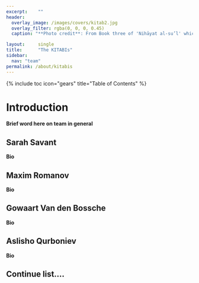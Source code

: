 ```yaml
---
excerpt:	""
header:
  overlay_image: /images/covers/kitab2.jpg
  overlay_filter: rgba(0, 0, 0, 0.45)
  caption: "**Photo credit**: From Book three of 'Nihāyat al-su’l' which gives instructions on using lances. Dated 773/1371 (Add. MS. 18866, f. 113r)"

layout:		single
title:		"The KITABIs"
sidebar:
  nav: "team"
permalink: /about/kitabis
---
```


{% include toc icon="gears" title="Table of Contents" %}

# Introduction

**Brief word here on team in general**

## Sarah Savant

**Bio**

## Maxim Romanov

**Bio**

## Gowaart Van den Bossche

**Bio**

## Aslisho Qurboniev

**Bio**

## Continue list.... 